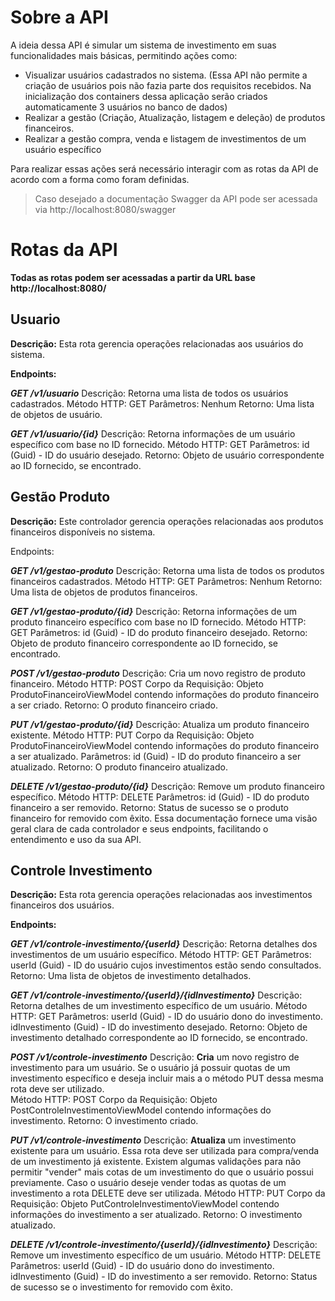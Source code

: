 # Sobre a API

A ideia dessa API é simular um sistema de investimento em suas funcionalidades mais básicas, permitindo ações como:

 - Visualizar usuários cadastrados no sistema. (Essa API não permite a criação de usuários pois não fazia parte dos requisitos recebidos. Na inicialização dos containers dessa aplicação serão criados automaticamente 3 usuários no banco de dados)
 - Realizar a gestão (Criação, Atualização, listagem e deleção) de produtos financeiros.
 - Realizar a gestão compra, venda e listagem de investimentos de um usuário específico

Para realizar essas ações será necessário interagir com as rotas da API de acordo com a forma como foram definidas.

> Caso desejado a documentação Swagger da API pode ser acessada via
> http://localhost:8080/swagger

# Rotas da API
**Todas as rotas podem ser acessadas a partir da URL base http://localhost:8080/**

## Usuario
**Descrição:**
Esta rota gerencia operações relacionadas aos usuários do sistema.

**Endpoints:**

***GET /v1/usuario***
Descrição: Retorna uma lista de todos os usuários cadastrados.
Método HTTP: GET
Parâmetros: Nenhum
Retorno: Uma lista de objetos de usuário.

***GET /v1/usuario/{id}***
Descrição: Retorna informações de um usuário específico com base no ID fornecido.
Método HTTP: GET
Parâmetros: id (Guid) - ID do usuário desejado.
Retorno: Objeto de usuário correspondente ao ID fornecido, se encontrado.

## Gestão Produto
**Descrição:**
Este controlador gerencia operações relacionadas aos produtos financeiros disponíveis no sistema.

Endpoints:

***GET /v1/gestao-produto***
Descrição: Retorna uma lista de todos os produtos financeiros cadastrados.
Método HTTP: GET
Parâmetros: Nenhum
Retorno: Uma lista de objetos de produtos financeiros.

***GET /v1/gestao-produto/{id}***
Descrição: Retorna informações de um produto financeiro específico com base no ID fornecido.
Método HTTP: GET
Parâmetros: id (Guid) - ID do produto financeiro desejado.
Retorno: Objeto de produto financeiro correspondente ao ID fornecido, se encontrado.

***POST /v1/gestao-produto***
Descrição: Cria um novo registro de produto financeiro.
Método HTTP: POST
Corpo da Requisição: Objeto ProdutoFinanceiroViewModel contendo informações do produto financeiro a ser criado.
Retorno: O produto financeiro criado.

***PUT /v1/gestao-produto/{id}***
Descrição: Atualiza um produto financeiro existente.
Método HTTP: PUT
Corpo da Requisição: Objeto ProdutoFinanceiroViewModel contendo informações do produto financeiro a ser atualizado.
Parâmetros: id (Guid) - ID do produto financeiro a ser atualizado.
Retorno: O produto financeiro atualizado.

***DELETE /v1/gestao-produto/{id}***
Descrição: Remove um produto financeiro específico.
Método HTTP: DELETE
Parâmetros: id (Guid) - ID do produto financeiro a ser removido.
Retorno: Status de sucesso se o produto financeiro for removido com êxito.
Essa documentação fornece uma visão geral clara de cada controlador e seus endpoints, facilitando o entendimento e uso da sua API.

## Controle Investimento
**Descrição:**
Esta rota gerencia operações relacionadas aos investimentos financeiros dos usuários.

**Endpoints:**

***GET /v1/controle-investimento/{userId}***
Descrição: Retorna detalhes dos investimentos de um usuário específico.
Método HTTP: GET
Parâmetros: userId (Guid) - ID do usuário cujos investimentos estão sendo consultados.
Retorno: Uma lista de objetos de investimento detalhados.

***GET /v1/controle-investimento/{userId}/{idInvestimento}***
Descrição: Retorna detalhes de um investimento específico de um usuário.
Método HTTP: GET
Parâmetros: userId (Guid) - ID do usuário dono do investimento. idInvestimento (Guid) - ID do investimento desejado.
Retorno: Objeto de investimento detalhado correspondente ao ID fornecido, se encontrado.

***POST /v1/controle-investimento***
Descrição: **Cria** um novo registro de investimento para um usuário. Se o usuário já possuir quotas de um investimento específico e deseja incluir mais a o método PUT dessa mesma rota deve ser utilizado.  
Método HTTP: POST
Corpo da Requisição: Objeto PostControleInvestimentoViewModel contendo informações do investimento.
Retorno: O investimento criado.

***PUT /v1/controle-investimento***
Descrição: **Atualiza** um investimento existente para um usuário. Essa rota deve ser utilizada para compra/venda de um investimento já existente. Existem algumas validações para não permitir "vender" mais cotas de um investimento do que o usuário possui previamente. Caso o usuário deseje vender todas as quotas de um investimento a rota DELETE deve ser utilizada.
Método HTTP: PUT
Corpo da Requisição: Objeto PutControleInvestimentoViewModel contendo informações do investimento a ser atualizado.
Retorno: O investimento atualizado.

***DELETE /v1/controle-investimento/{userId}/{idInvestimento}***
Descrição: Remove um investimento específico de um usuário.
Método HTTP: DELETE
Parâmetros: userId (Guid) - ID do usuário dono do investimento. idInvestimento (Guid) - ID do investimento a ser removido.
Retorno: Status de sucesso se o investimento for removido com êxito.



 
